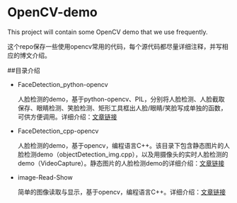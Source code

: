 # OpenCV-demo
This project will contain some OpenCV demo that we use frequently.

这个repo保存一些使用opencv常用的代码，每个源代码都尽量详细注释，并写相应的博文介绍。



##目录介绍

- FaceDetection_python-opencv

    人脸检测的demo，基于python-opencv、PIL，分别将人脸检测、人脸截取保存、眼睛检测、笑脸检测、矩形工具框出人脸/眼睛/笑脸写成单独的函数，可供方便调用。详细介绍：[文章链接](http://blog.csdn.net/u012162613/article/details/43523507)

- FaceDetection_cpp-opencv

    人脸检测的demo，基于opencv，编程语言C++。该目录下包含静态图片的人脸检测demo（objectDetection_img.cpp），以及用摄像头的实时人脸检测的demo（VideoCapture）。静态图片的人脸检测demo的详细介绍：[文章链接](http://blog.csdn.net/u012162613/article/details/44081975)

- image-Read-Show
    
    简单的图像读取与显示，基于opencv，编程语言C++。详细介绍：[文章链接](http://blog.csdn.net/u012162613/article/details/38779445)


